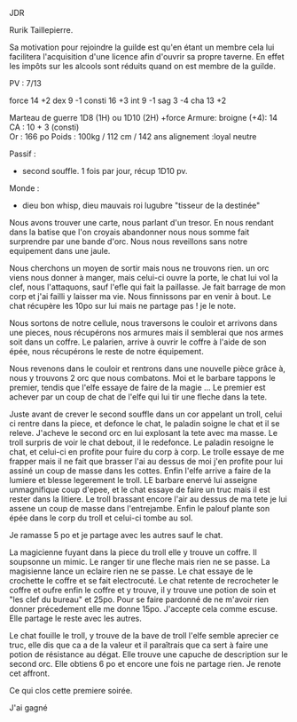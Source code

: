 JDR

Rurik Taillepierre.

Sa motivation pour rejoindre la guilde est qu'en étant un membre cela 
lui facilitera l'acquisition d'une licence afin d'ouvrir sa propre taverne. 
En effet les impôts sur les alcools sont réduits quand on est membre de la guilde.

PV : 7/13

force 14 +2
dex 9 -1
consti 16 +3
int 9 -1
sag 3 -4
cha 13 +2

Marteau de guerre 1D8 (1H) ou 1D10 (2H) +force
Armure: broigne (+4): 14 
CA : 10 + 3 (consti)  
Or : 166 po
Poids : 100kg / 112 cm / 142 ans
alignement :loyal neutre



Passif : 
- second souffle. 1 fois par jour, récup 1D10 pv.


Monde : 
- dieu bon whisp, dieu mauvais roi lugubre "tisseur de la destinée"

Nous avons trouver une carte, nous parlant d'un tresor. 
En nous rendant dans la batise que l'on croyais abandonner nous nous somme fait surprendre par 
une bande d'orc. Nous nous reveillons sans notre equipement dans une jaule. 

Nous cherchons un moyen de sortir mais nous ne trouvons rien. 
un orc viens nous donner à manger, mais celui-ci ouvre la porte, le chat lui vol la clef, 
nous l'attaquons, sauf l'efle qui fait la paillasse. Je fait barrage de mon corp et 
j'ai failli y laisser ma vie.
Nous finnissons par en venir à bout. Le chat récupère les 10po sur lui mais ne partage pas ! je le note.

Nous sortons de notre cellule, nous traversons le couloir et arrivons dans une pieces, 
nous récupérons nos armures mais il semblerai que nos armes soit dans un coffre.
Le palarien, arrive à ouvrir le coffre à l'aide de son épée, nous récupérons le reste de notre équipement.

Nous revenons dans le couloir et rentrons dans une nouvelle pièce grâce à, 
nous y trouvons 2 orc que nous combatons. Moi et le barbare tappons le premier, tendis que l'elfe essaye de faire de la magie ...
Le premier est achever par un coup de chat de l'elfe qui lui tir une fleche dans la tete. 

Juste avant de crever le second souffle dans un cor appelant un troll, celui ci rentre dans la piece, 
et defonce le chat, le paladin soigne le chat et il se releve. 
J'acheve le second orc en lui explosant la tete avec ma masse. 
Le troll surpris de voir le chat debout, il le redefonce.
Le paladin resoigne le chat, et celui-ci en profite pour fuire du corp à corp. 
Le trolle essaye de me frapper mais il ne fait que brasser l'ai au dessus de moi j'en profite pour lui assiné un coup de masse dans les cottes.
Enfin l'elfe arrive a faire de la lumiere et blesse legerement le troll.
LE barbare enervé lui asseigne unmagnifique coup d'epee, et le chat essaye de faire un truc mais il est rester dans la litiere.
Le troll brassant encore l'air au dessus de ma tete je lui assene un coup de masse dans l'entrejambe. 
Enfin le palouf plante son épée dans le corp du troll et celui-ci tombe au sol.

Je ramasse 5 po et je partage avec les autres sauf le chat.

La magicienne fuyant dans la piece du troll elle y trouve un coffre. 
Il soupsonne un mimic.
Le ranger tir une fleche mais rien ne se passe. 
La magisienne lance un eclaire rien ne se passe. 
Le chat essaye de le crochette le coffre et se fait electrocuté. 
Le chat retente de recrocheter le coffre et oufre enfin le coffre et y trouve, il y trouve une potion de soin et "les clef du bureau" et 25po. 
Pour se faire pardonné de ne m'avoir rien donner précedement elle me donne 15po. J'accepte cela comme escuse. Elle partage le reste avec les autres. 

Le chat fouille le troll, y trouve de la bave de troll l'elfe semble aprecier ce truc, elle dis que ca a de la valeur et il paraîtrais que ca sert à faire une potion de résistance au dégat.
Elle trouve une capuche de description sur le second orc. Elle obtiens 6 po et encore une fois ne partage rien. Je renote cet affront.

Ce qui clos cette premiere soirée. 

J'ai gagné 

